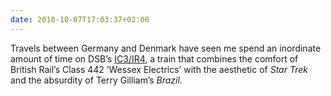 ```yaml
---
date: 2018-10-07T17:03:37+02:00
---
```

Travels between Germany and Denmark have seen me spend an inordinate amount of time on DSB’s [IC3/IR4](https://en.wikipedia.org/wiki/IC3), a train that combines the comfort of British Rail’s Class 442 ‘Wessex Electrics’ with the aesthetic of <cite>Star Trek</cite> and the absurdity of Terry Gilliam’s <cite>Brazil</cite>.
